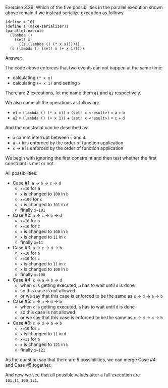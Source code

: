 Exercise 3.39: Which of the five possibilities in the parallel execution
shown above remain if we instead serialize execution as follows:

    (define x 10)
    (define s (make-serializer))
    (parallel-execute
      (lambda ()
        (set! x
          ((s (lambda () (* x x))))))
      (s (lambda () (set! x (+ x 1)))))

Answer:

The code above enforces that two events can not
happen at the same time:

* calculating `(* x x)`
* calculating `(+ x 1)` and setting `x`

There are 2 executions, let me name them `e1` and `e2` respectively.

We also name all the operations as following:

* `e1` =  `(lambda () (* x x))` + `(set! x <result>)` = `a` + `b`
* `e2` =  `(lambda () (+ x 1))` + `(set! x <result>)` = `c` + `d`

And the constraint can be described as:

* `a` cannot interrupt between `c` and `d`.
* `a` -> `b` is enforced by the order of function application 
* `c` -> `b` is enforced by the order of function application 

We begin with ignoring the first constraint and then test
whether the first constriant is met or not.

All possibilities:

* Case #1: `a` -> `b` -> `c` -> `d`
    * `x=10` for a
    * `x` is changed to `100` in `b`
    * `x=100` for `c`
    * `x` is changed to `101` in `d`
    * finally `x=101`
* Case #2: `a` -> `c` -> `b` -> `d`
    * `x=10` for `a`
    * `x=10` for `c`
    * `x` is changed to `100` in `b`
    * `x` is changed to `11` in `c`
    * finally `x=11`
* Case #3: `a` -> `c` -> `d` -> `b`
    * `x=10` for `a`
    * `x=10` for `c`
    * `x` is changed to `11` in `c`
    * `x` is changed to `100` in `b`
    * finally `x=100`
* Case #4: `c` -> `a` -> `b` -> `d`
    * when `c` is getting executed, `a` has to wait until `d` is done
    * so this case is not allowed
    * or we say that this case is enforced to be the same as `c` -> `d` -> `a` -> `b`
* Case #5: `c` -> `a` -> `d` -> `b`
    * when `c` is getting executed, `a` has to wait until `d` is done
    * so this case is not allowed
    * or we say that this case is enforced to be the same as `c` -> `d` -> `a` -> `b`
* Case #6: `c` -> `d` -> `a` -> `b`
    * `x=10` for `c`
    * `x` is changed to `11` in `d`
    * `x=11` for `a`
    * `x` is changed to `121` in `b`
    * finally `x=121`

As the question say that there are 5 possibilities, we can merge Case #4 and Case #5 together.

And now we see that all possible values after a full execution are `101,11,100,121`.
